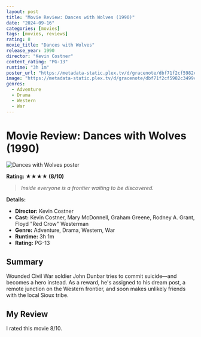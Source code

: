 ```yaml
---
layout: post
title: "Movie Review: Dances with Wolves (1990)"
date: "2024-09-16"
categories: [movies]
tags: [movies, reviews]
rating: 8
movie_title: "Dances with Wolves"
release_year: 1990
director: "Kevin Costner"
content_rating: "PG-13"
runtime: "3h 1m"
poster_url: "https://metadata-static.plex.tv/d/gracenote/dbf71f2cf5982c3499cc6211ac00b8a0.jpg"
image: "https://metadata-static.plex.tv/d/gracenote/dbf71f2cf5982c3499cc6211ac00b8a0.jpg"
genres: 
  - Adventure
  - Drama
  - Western
  - War
---
```


# Movie Review: Dances with Wolves (1990)


<div class="movie-poster">
  <img src="https://metadata-static.plex.tv/d/gracenote/dbf71f2cf5982c3499cc6211ac00b8a0.jpg" alt="Dances with Wolves poster" />
</div>


**Rating: ★★★★ (8/10)**


> *Inside everyone is a frontier waiting to be discovered.*


**Details:**
- **Director:** Kevin Costner
- **Cast:** Kevin Costner, Mary McDonnell, Graham Greene, Rodney A. Grant, Floyd "Red Crow" Westerman
- **Genre:** Adventure, Drama, Western, War
- **Runtime:** 3h 1m
- **Rating:** PG-13

## Summary

Wounded Civil War soldier John Dunbar tries to commit suicide—and becomes a hero instead. As a reward, he's assigned to his dream post, a remote junction on the Western frontier, and soon makes unlikely friends with the local Sioux tribe.

## My Review

I rated this movie 8/10.


